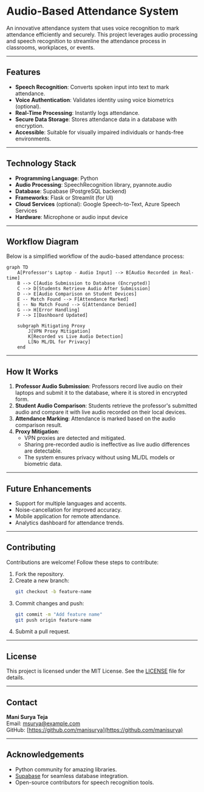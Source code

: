 # Audio-Based Attendance System

An innovative attendance system that uses voice recognition to mark attendance efficiently and securely. This project leverages audio processing and speech recognition to streamline the attendance process in classrooms, workplaces, or events.

---

## Features

- **Speech Recognition**: Converts spoken input into text to mark attendance.
- **Voice Authentication**: Validates identity using voice biometrics (optional).
- **Real-Time Processing**: Instantly logs attendance.
- **Secure Data Storage**: Stores attendance data in a database with encryption.
- **Accessible**: Suitable for visually impaired individuals or hands-free environments.

---

## Technology Stack

- **Programming Language**: Python
- **Audio Processing**: SpeechRecognition library, pyannote.audio
- **Database**: Supabase (PostgreSQL backend)
- **Frameworks**: Flask or Streamlit (for UI)
- **Cloud Services** (optional): Google Speech-to-Text, Azure Speech Services
- **Hardware**: Microphone or audio input device

---

## Workflow Diagram

Below is a simplified workflow of the audio-based attendance process:

```mermaid
graph TD
    A[Professor's Laptop - Audio Input] --> B[Audio Recorded in Real-time]
    B --> C[Audio Submission to Database (Encrypted)]
    C --> D[Students Retrieve Audio After Submission]
    D --> E[Audio Comparison on Student Devices]
    E -- Match Found --> F[Attendance Marked]
    E -- No Match Found --> G[Attendance Denied]
    G --> H[Error Handling]
    F --> I[Dashboard Updated]

    subgraph Mitigating Proxy
        J[VPN Proxy Mitigation]
        K[Recorded vs Live Audio Detection]
        L[No ML/DL for Privacy]
    end
```

---

## How It Works

1. **Professor Audio Submission**: Professors record live audio on their laptops and submit it to the database, where it is stored in encrypted form.
2. **Student Audio Comparison**: Students retrieve the professor's submitted audio and compare it with live audio recorded on their local devices.
3. **Attendance Marking**: Attendance is marked based on the audio comparison result.
4. **Proxy Mitigation**:
   - VPN proxies are detected and mitigated.
   - Sharing pre-recorded audio is ineffective as live audio differences are detectable.
   - The system ensures privacy without using ML/DL models or biometric data.

---

## Future Enhancements

- Support for multiple languages and accents.
- Noise-cancellation for improved accuracy.
- Mobile application for remote attendance.
- Analytics dashboard for attendance trends.

---

## Contributing

Contributions are welcome! Follow these steps to contribute:
1. Fork the repository.
2. Create a new branch:
   ```bash
   git checkout -b feature-name
   ```
3. Commit changes and push:
   ```bash
   git commit -m "Add feature name"
   git push origin feature-name
   ```
4. Submit a pull request.

---

## License

This project is licensed under the MIT License. See the [LICENSE](LICENSE) file for details.

---

## Contact

**Mani Surya Teja**  
Email: [msurya@example.com](mailto:msurya@example.com)  
GitHub: [https://github.com/manisurya](https://github.com/manisurya)

---

## Acknowledgements

- Python community for amazing libraries.
- [Supabase](https://supabase.com/) for seamless database integration.
- Open-source contributors for speech recognition tools.
